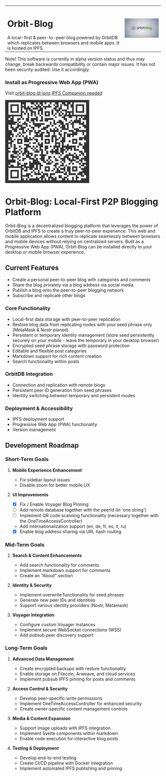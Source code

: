 <table border="0" cellspacing="0" cellpadding="0">
  <tr>
      <td>
      <h1>Orbit-Blog</h1>A local-first & peer-to-peer blog powered by OrbitDB which replicates between browsers and mobile apps. It is hosted on IPFS.</td>
    <td><img src="./public/orbitbloglogo-700.png" width="300" alt="Orbit Blog Logo"></td>
  </tr>
</table>
Note! This software is currently in alpha version status and thus may change, break backwards compatibility or contain major issues. It has not been security audited. Use it accordingly.

### Install as Progressive Web App (PWA)

Visit [orbit-blog @ ipns](ipns://k51qzi5uqu5djjnnjgtviql86f19isjyz6azhw48ovgn22m6otstezp2ngfs8g) [IPFS Companion needed](https://docs.ipfs.tech/install/ipfs-companion/)

[![QR Code to PWA](/public/ipns.dweb.link.png)](https://k51qzi5uqu5djjnnjgtviql86f19isjyz6azhw48ovgn22m6otstezp2ngfs8g.ipns.dweb.link/)

# Orbit-Blog: Local-First P2P Blogging Platform

Orbit-Blog is a decentralized blogging platform that leverages the power of OrbitDB and IPFS to create a truly peer-to-peer experience. This web and mobile application allows content to replicate seamlessly between browsers and mobile devices without relying on centralized servers. Built as a Progressive Web App (PWA), Orbit-Blog can be installed directly to your desktop or mobile browser experience.

## Current Features
- Create a personal peer-to-peer blog with categories and comments
- Share the blog privately via a blog address via social media 
- Publish a blog onto the peer-to-peer blogging network 
- Subscribe and replicate other blogs 

### Core Functionality
- Local-first data storage with peer-to-peer replication
- Restore blog data from replicating nodes with your seed phrase only (MetaMask & Nostr planed)
- Persistent or temporary identity management (store seed persistently securely on your mobile - leave the temporary in your desktop browser)
- Encrypted seed phrase storage with password protection
- Editable and flexible post categories
- Markdown support for rich content creation
- Search functionality within posts

### OrbitDB Integration
- Connection and replication with remote blogs
- Persistent peer ID generation from seed phrases
- Identity switching between temporary and persistent modes

### Deployment & Accessibility
- IPFS deployment support
- Progressive Web App (PWA) functionality
- Version management

## Development Roadmap

### Short-Term Goals
1. **Mobile Experience Enhancement**
   - Fix sidebar layout issues
   - Disable zoom for better mobile UX

2. **UI Improvements**
   - [x] Fix / Enable Voyager Blog Pinning
   - [ ] Add remote database together with the peerId (in 'one string')
   - [ ] Implement QR code scanning functionality (necessary together with the OneTimeAccessController)
   - Add internationalization support (en, de, fr, es, it, ru)
   - [x] Enable blog address sharing via URL hash routing

### Mid-Term Goals
1. **Search & Content Enhancements**
   - Add search functionality for comments
   - Implement markdown support for comments
   - Create an "About" section

2. **Identity & Security**
   - Implement overwrite functionality for seed phrases
   - Generate new peer IDs and identities
   - Support various identity providers (Nostr, Metamask)

3. **Voyager Integration**
   - Configure custom Voyager instances
   - Implement secure WebSocket connections (WSS)
   - Add pubsub peer discovery support

### Long-Term Goals
1. **Advanced Data Management**
   - Create encrypted backups with restore functionality
   - Enable storage on Filecoin, Arweave, and cloud services
   - Implement pubsub IPFS pinning for posts and comments

2. **Access Control & Security**
   - Develop peer-specific write permissions
   - Implement OneTimeAccessController for enhanced security
   - Create owner-specific content management controls

3. **Media & Content Expansion**
   - Support image uploads with IPFS integration
   - Implement Svelte components within markdown
   - Enable code execution for interactive blog posts

4. **Testing & Deployment**
   - Develop end-to-end testing
   - Create CI/CD pipeline with Docker integration
   - Implement automated IPFS publishing and pinning